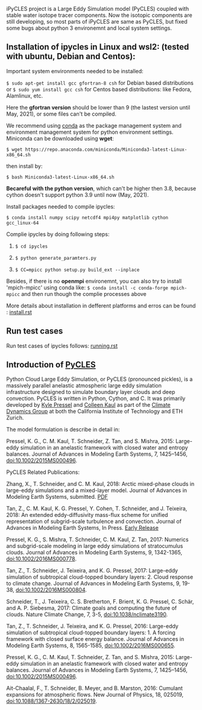 iPyCLES project is a Large Eddy Simulation model (PyCLES) coupled with stable water isotope tracer components. Now the isotopic components are still developing, so most parts of iPyCLES are same as PyCLES, but fixed some bugs about python 3 environemnt and local system settings.

## Installation of ipycles in Linux and wsl2: (tested with ubuntu, Debian and Centos):
Important system environments needed to be installed:

`$ sudo apt-get install gcc gfortran-8 csh` for Debian based distributions
or 
`$ sudo yum install gcc csh` for Centos based distributions: like Fedora, Alamlinux, etc.

Here the **gfortran version** should be lower than 9 (the lastest version until May, 2021), or some files can't be compiled.

We recommend using [conda](https://docs.conda.io/en/latest/) as the package management system and environment management system for python environment settings. Miniconda can be downloaded using **wget**:

`$ wget https://repo.anaconda.com/miniconda/Miniconda3-latest-Linux-x86_64.sh`

then install by:

`$ bash Miniconda3-latest-Linux-x86_64.sh`

**Becareful with the python version**, which can't be higher then 3.8, because cython doesn't support python 3.9 until now (May, 2021).

Install packages needed to compile ipycles:

`$ conda install numpy scipy netcdf4 mpi4py matplotlib cython gcc_linux-64`

Complie ipycles by doing following steps:

1. `$ cd ipycles`

2. `$ python generate_paramters.py`

3. `$ CC=mpicc python setup.py build_ext --inplace`

Besides, if there is no **openmpi** environemnt, you can also try to install 'mpich-mpicc' using conda like:
`$ conda install -c conda-forge mpich-mpicc`
and then run though the complie processes above 

 More details about installation in defferent platforms and erros can be found : [install.rst](https://github.com/huzizhan/ipycles/blob/master/docs/source/install.rst)
## Run test cases
Run test cases of ipycles follows: [running.rst](https://github.com/huzizhan/ipycles/blob/master/docs/source/running.rst)
## Introduction of [PyCLES](https://github.com/pressel/pycles)
Python Cloud Large Eddy Simulation, or PyCLES (pronounced pickles), is a massively parallel anelastic atmospheric large eddy simulation infrastructure designed to simulate boundary layer clouds and deep convection. PyCLES is written in Python, Cython, and C. It was primarily developed by [Kyle Pressel](http://www.kylepressel.com) and [Colleen Kaul](http://www.colleenkaul.com) as part of the [Climate Dynamics Group](https://climate-dynamics.org/) at both the California Institute of Technology and ETH Zurich. 

The model formulation is describe in detail in: 

Pressel, K. G., C. M. Kaul, T. Schneider, Z. Tan, and S. Mishra, 2015: Large-eddy simulation in an anelastic framework with closed water and entropy balances. Journal of Advances in Modeling Earth Systems, 7, 1425–1456, [doi:10.1002/2015MS000496](http://dx.doi.org/10.1002/2015MS000496). 

PyCLES Related Publications:

Zhang, X., T. Schneider, and C. M. Kaul, 2018: Arctic mixed-phase clouds in large-eddy simulations and a mixed-layer model. Journal of Advances in Modeling Earth Systems, submitted. [PDF](http://climate-dynamics.org/wp-content/uploads/2018/01/isdac-revision.pdf)

Tan, Z., C. M. Kaul, K. G. Pressel, Y. Cohen, T. Schneider, and J. Teixeira, 2018: An extended eddy-diffusivity mass-flux scheme for unified representation of subgrid-scale turbulence and convection. Journal of Advances in Modeling Earth Systems, In Press. [Early Release](http://onlinelibrary.wiley.com/doi/10.1002/2017MS001162/full) 

Pressel, K. G., S. Mishra, T. Schneider, C. M. Kaul, Z. Tan, 2017: Numerics and subgrid-scale modeling in large eddy simulations of stratocumulus clouds. Journal of Advances in Modeling Earth Systems, 9, 1342-1365, [doi:10.1002/2016MS000778](http://dx.doi.org/10.1002/2016MS000778).

Tan, Z., T. Schneider, J. Teixeira, and K. G. Pressel, 2017: Large-eddy simulation of subtropical cloud-topped boundary layers: 2. Cloud response to climate change. Journal of Advances in Modeling Earth Systems, 9, 19-38, [doi:10.1002/2016MS000804](http://dx.doi.org/10.1002/2016MS000804).
 
Schneider, T., J. Teixeira, C. S. Bretherton, F. Brient, K. G. Pressel, C. Schär, and A. P. Siebesma, 2017: Climate goals and computing the future of clouds. Nature Climate Change, 7, 3-5, [doi:10.1038/nclimate3190](http://dx.doi.org/10.1038/nclimate3190).
 
Tan, Z., T. Schneider, J. Teixeira, and K. G. Pressel, 2016: Large-eddy simulation of subtropical cloud-topped boundary layers: 1. A forcing framework with closed surface energy balance. Journal of Advances in Modeling Earth Systems, 8, 1565-1585, [doi:10.1002/2016MS000655](http://dx.doi.org/10.1002/2016MS000655).

Pressel, K. G., C. M. Kaul, T. Schneider, Z. Tan, and S. Mishra, 2015: Large-eddy simulation in an anelastic framework with closed water and entropy balances. Journal of Advances in Modeling Earth Systems, 7, 1425–1456, [doi:10.1002/2015MS000496](http://dx.doi.org/10.1002/2015MS000496).

Ait-Chaalal, F., T. Schneider, B. Meyer, and B. Marston, 2016: Cumulant expansions for atmospheric flows. New Journal of Physics, 18, 025019, [doi:10.1088/1367-2630/18/2/025019](http://dx.doi.org/10.1088/1367-2630/18/2/025019).
